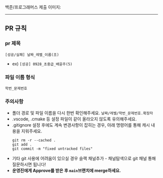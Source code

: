 백준/프로그래머스 제출 이미지:

---

## PR 규칙

### pr 제목

    [성공/실패] 날짜_레벨_이름(조)

- ex) `[성공] 0928_초중급_배윤주(5)`

### 파일 이름 형식

    학번_문제번호

### 주의사항

- 폴더 경로 및 파일 이름을 다시 한번 확인해주세요. `날짜/레벨/학번_문제번호.확장자`
- .vscode, .cmake 등 설정 파일이 같이 올라오지 않도록 유의해주세요.
- .gitignore 설정 후에도 계속 변경사항이 잡히는 경우, 아래 명령어를 통해 캐시 내용을 지워주세요.
  ```
  git rm -r --cached .
  git add .
  git commit -m "fixed untracked files"
  ```
- 기타 git 사용에 어려움이 있으실 경우 슬랙 채널추가 - 채널탐색으로 git 채널 통해 질문하시면 됩니다!
- **운영진에게 Approve를 받은 후 `main`브랜치에 merge하세요.**
